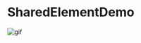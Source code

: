 # SharedElementDemo
![gif](https://github.com/lin18/SharedElementDemo/blob/master/ezgif.gif?raw=true)
